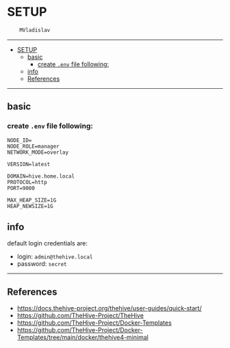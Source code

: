 # SETUP

```sh
    MVladislav
```

---

- [SETUP](#setup)
  - [basic](#basic)
    - [create `.env` file following:](#create-env-file-following)
  - [info](#info)
  - [References](#references)

---

## basic

### create `.env` file following:

```env
NODE_ID=
NODE_ROLE=manager
NETWORK_MODE=overlay

VERSION=latest

DOMAIN=hive.home.local
PROTOCOL=http
PORT=9000

MAX_HEAP_SIZE=1G
HEAP_NEWSIZE=1G
```

## info

default login credentials are:

- login: `admin@thehive.local`
- password: `secret`

---

## References

- <https://docs.thehive-project.org/thehive/user-guides/quick-start/>
- <https://github.com/TheHive-Project/TheHive>
- <https://github.com/TheHive-Project/Docker-Templates>
- <https://github.com/TheHive-Project/Docker-Templates/tree/main/docker/thehive4-minimal>

